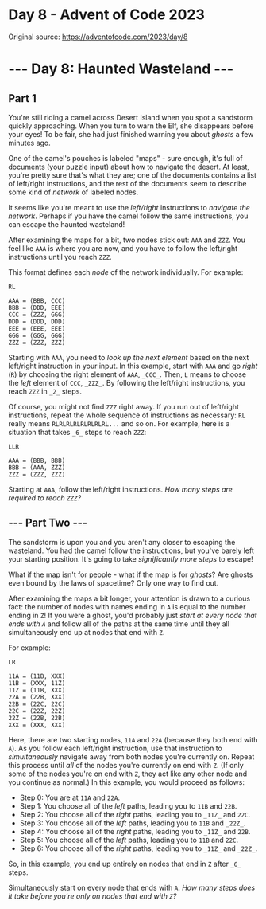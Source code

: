 # Day 8 - Advent of Code 2023

Original source: https://adventofcode.com/2023/day/8


# --- Day 8: Haunted Wasteland ---

## Part 1

You're still riding a camel across Desert Island when you spot a sandstorm quickly approaching. When you turn to warn the Elf, she disappears before your eyes! To be fair, she had just finished warning you about  _ghosts_  a few minutes ago.

One of the camel's pouches is labeled "maps" - sure enough, it's full of documents (your puzzle input) about how to navigate the desert. At least, you're pretty sure that's what they are; one of the documents contains a list of left/right instructions, and the rest of the documents seem to describe some kind of  _network_  of labeled nodes.

It seems like you're meant to use the  _left/right_  instructions to  _navigate the network_. Perhaps if you have the camel follow the same instructions, you can escape the haunted wasteland!

After examining the maps for a bit, two nodes stick out:  `AAA`  and  `ZZZ`. You feel like  `AAA`  is where you are now, and you have to follow the left/right instructions until you reach  `ZZZ`.

This format defines each  _node_  of the network individually. For example:

```
RL

AAA = (BBB, CCC)
BBB = (DDD, EEE)
CCC = (ZZZ, GGG)
DDD = (DDD, DDD)
EEE = (EEE, EEE)
GGG = (GGG, GGG)
ZZZ = (ZZZ, ZZZ)
```

Starting with  `AAA`, you need to  _look up the next element_  based on the next left/right instruction in your input. In this example, start with  `AAA`  and go  _right_  (`R`) by choosing the right element of  `AAA`,  `_CCC_`. Then,  `L`  means to choose the  _left_  element of  `CCC`,  `_ZZZ_`. By following the left/right instructions, you reach  `ZZZ`  in  `_2_`  steps.

Of course, you might not find  `ZZZ`  right away. If you run out of left/right instructions, repeat the whole sequence of instructions as necessary:  `RL`  really means  `RLRLRLRLRLRLRLRL...`  and so on. For example, here is a situation that takes  `_6_`  steps to reach  `ZZZ`:

```
LLR

AAA = (BBB, BBB)
BBB = (AAA, ZZZ)
ZZZ = (ZZZ, ZZZ)
```

Starting at  `AAA`, follow the left/right instructions.  _How many steps are required to reach  `ZZZ`?_

## --- Part Two ---

The  sandstorm  is upon you and you aren't any closer to escaping the wasteland. You had the camel follow the instructions, but you've barely left your starting position. It's going to take  _significantly more steps_  to escape!

What if the map isn't for people - what if the map is for  _ghosts_? Are ghosts even bound by the laws of spacetime? Only one way to find out.

After examining the maps a bit longer, your attention is drawn to a curious fact: the number of nodes with names ending in  `A`  is equal to the number ending in  `Z`! If you were a ghost, you'd probably just  _start at every node that ends with  `A`_  and follow all of the paths at the same time until they all simultaneously end up at nodes that end with  `Z`.

For example:

```
LR

11A = (11B, XXX)
11B = (XXX, 11Z)
11Z = (11B, XXX)
22A = (22B, XXX)
22B = (22C, 22C)
22C = (22Z, 22Z)
22Z = (22B, 22B)
XXX = (XXX, XXX)
```

Here, there are two starting nodes,  `11A`  and  `22A`  (because they both end with  `A`). As you follow each left/right instruction, use that instruction to  _simultaneously_  navigate away from both nodes you're currently on. Repeat this process until  _all_  of the nodes you're currently on end with  `Z`. (If only some of the nodes you're on end with  `Z`, they act like any other node and you continue as normal.) In this example, you would proceed as follows:

-   Step 0: You are at  `11A`  and  `22A`.
-   Step 1: You choose all of the  _left_  paths, leading you to  `11B`  and  `22B`.
-   Step 2: You choose all of the  _right_  paths, leading you to  `_11Z_`  and  `22C`.
-   Step 3: You choose all of the  _left_  paths, leading you to  `11B`  and  `_22Z_`.
-   Step 4: You choose all of the  _right_  paths, leading you to  `_11Z_`  and  `22B`.
-   Step 5: You choose all of the  _left_  paths, leading you to  `11B`  and  `22C`.
-   Step 6: You choose all of the  _right_  paths, leading you to  `_11Z_`  and  `_22Z_`.

So, in this example, you end up entirely on nodes that end in  `Z`  after  `_6_`  steps.

Simultaneously start on every node that ends with  `A`.  _How many steps does it take before you're only on nodes that end with  `Z`?_